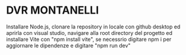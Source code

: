 # DVR MONTANELLI
Installare Node.js, clonare la repository in locale con github desktop ed aprirla con visual studio, navigare alla root directory del progetto ed  installare Vite con "npm install vite", se necessrio digitare npm i per aggiornare le dipendenze e digitare "npm run dev"

